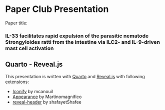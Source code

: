 # Paper Club Presentation

Paper title:

### IL-33 facilitates rapid expulsion of the parasitic nematode Strongyloides ratti from the intestine via ILC2- and IL-9-driven mast cell activation

## Quarto - Reveal.js 

This presentation is written with [Quarto]() and [Reveal.js]() with following extensions:

- [Iconify](https://github.com/mcanouil/quarto-iconify) by mcanouil
- [Appearance](https://github.com/martinomagnifico/quarto-appearance) by Martinomagnifico
- [reveal-header](https://github.com/shafayetShafee/reveal-header) by shafayetShafee
